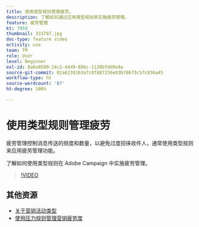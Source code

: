 ```yaml
---
title: 使用类型规则管理疲劳。
description: 了解如何通过应用类型规则来实施疲劳管理。
feature: 疲劳管理
kt: 7959
thumbnail: 333787.jpg
doc-type: feature video
activity: use
team: TM
role: User
level: Beginner
exl-id: 8a6e8580-24c2-44d9-88bc-1120bfdd9e8a
source-git-commit: 02a6238163a7c8f887236e03b78673c57c836a45
workflow-type: ht
source-wordcount: '87'
ht-degree: 100%

---
```


# 使用类型规则管理疲劳

疲劳管理控制消息传送的频度和数量，以避免过度招徕收件人，通常使用类型规则来应用疲劳管理功能。

了解如何使用类型规则在 Adobe Campaign 中实施疲劳管理。

>[!VIDEO](https://video.tv.adobe.com/v/333787?quality=12)

## 其他资源

* [关于营销活动类型](https://experienceleague.adobe.com/docs/campaign-classic/using/orchestrating-campaigns/campaign-optimization/about-campaign-typologies.html?lang=zh-Hans)
* [使用压力规则管理营销疲劳度](https://experienceleague.adobe.com/docs/campaign-classic/using/orchestrating-campaigns/campaign-optimization/pressure-rules.html?lang=zh-Hans)

